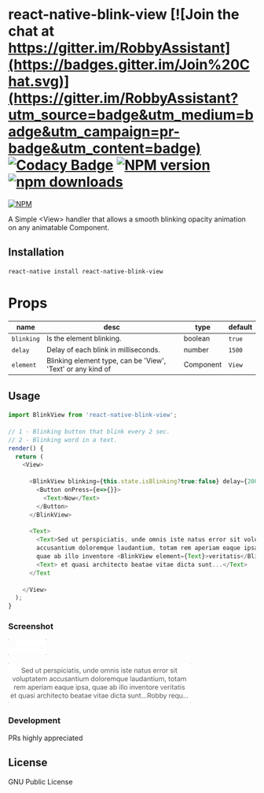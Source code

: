 # react-native-blink-view [![Join the chat at https://gitter.im/RobbyAssistant](https://badges.gitter.im/Join%20Chat.svg)](https://gitter.im/RobbyAssistant?utm_source=badge&utm_medium=badge&utm_campaign=pr-badge&utm_content=badge) [![Codacy Badge](https://api.codacy.com/project/badge/Grade/6e8f99d4499f414b933528a5a7e739b0)](https://www.codacy.com/app/BricePissard/react-native-blink-view?utm_source=github.com&amp;utm_medium=referral&amp;utm_content=BricePissard/react-native-blink-view&amp;utm_campaign=Badge_Grade) [![NPM version](https://badge.fury.io/js/react-native-blink-view.svg)](http://badge.fury.io/js/react-native-blink-view) [![npm downloads](https://img.shields.io/npm/dt/react-native-blink-view.svg?maxAge=2592000)](http://www.npmtrends.com/react-native-blink-view)

[![NPM](https://nodei.co/npm/react-native-blink-view.png?downloads=true&downloadRank=true&stars=true)](https://nodei.co/npm/react-native-blink-view/)

A Simple &lt;View> handler that allows a smooth blinking opacity animation on any animatable Component.

## Installation
```sh
react-native install react-native-blink-view
```

# Props
| name | desc | type | default
| --- | --- | --- | --- |
| `blinking` | Is the element blinking. | boolean | `true`
| `delay` | Delay of each blink in milliseconds.  | number | `1500`
| `element` | Blinking element type, can be 'View', 'Text' or any kind of <Element /> | Component | `View`


## Usage
```javascript
import BlinkView from 'react-native-blink-view';

// 1 - Blinking button that blink every 2 sec.
// 2 - Blinking word in a text.
render() {
  return (
    <View>

      <BlinkView blinking={this.state.isBlinking?true:false} delay={2000}>
        <Button onPress={e=>{}}>
          <Text>Now</Text>
        </Button>
      </BlinkView>

      <Text>
        <Text>Sed ut perspiciatis, unde omnis iste natus error sit voluptatem
        accusantium doloremque laudantium, totam rem aperiam eaque ipsa</Text>,
        quae ab illo inventore <BlinkView element={Text}>veritatis</BlinkView>
        <Text> et quasi architecto beatae vitae dicta sunt...</Text>
      </Text

    </View>
  );
}
```

### Screenshot
 ![Screenshot of the blinking View sample](https://github.com/BricePissard/react-native-blink-view/blob/master/assets/img/loop.gif)

 ![Screenshot of the example](https://github.com/BricePissard/react-native-blink-view/blob/master/assets/img/text.gif)

### Development
PRs highly appreciated

License
----
GNU Public License
